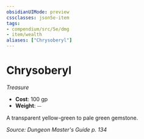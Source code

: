 ```yaml
---
obsidianUIMode: preview
cssclasses: json5e-item
tags:
- compendium/src/5e/dmg
- item/wealth
aliases: ["Chrysoberyl"]
---
```

# Chrysoberyl
*Treasure*  

- **Cost**: 100 gp
- **Weight**: ⏤

A transparent yellow-green to pale green gemstone.

*Source: Dungeon Master's Guide p. 134*